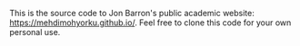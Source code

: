 This is the source code to Jon Barron's public academic website: https://mehdimohyorku.github.io/. Feel free to clone this code for your own personal use.
